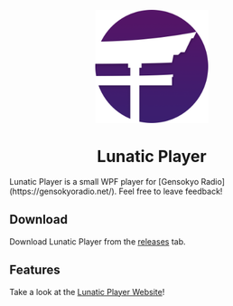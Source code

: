 <div align="center">
	<br>
	<img width="200" src="LunaticPlayer/Resources/logo-new-05x.png" alt="Lunatic Player Logo">
	<br>
</div>
<h1 align="center">Lunatic Player</h1>
Lunatic Player is a small WPF player for [Gensokyo Radio](https://gensokyoradio.net/). Feel free to leave feedback!

## Download

Download Lunatic Player from the [releases](https://github.com/timweiss/LunaticPlayer/releases) tab.

## Features

Take a look at the [Lunatic Player Website](https://lunaticplayer.weiss.moe/)!
